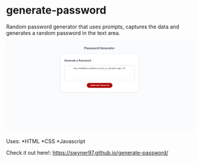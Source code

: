 # generate-password
Random password generator that uses prompts, captures the data and generates a random password in the text area. 

![Alt text](./assets/password-gen.png)

Uses: 
*HTML
*CSS 
*Javascript

Check it out here!: https://swyner97.github.io/generate-password/ 